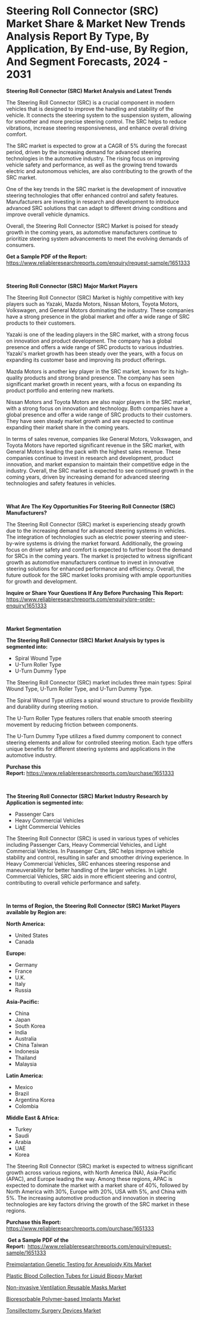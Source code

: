 <p><h1>Steering Roll Connector (SRC) Market Share & Market New Trends Analysis Report By Type, By Application, By End-use, By Region, And Segment Forecasts, 2024 - 2031</h1></p><p><strong>Steering Roll Connector (SRC) Market Analysis and Latest Trends</strong></p>
<p><p>The Steering Roll Connector (SRC) is a crucial component in modern vehicles that is designed to improve the handling and stability of the vehicle. It connects the steering system to the suspension system, allowing for smoother and more precise steering control. The SRC helps to reduce vibrations, increase steering responsiveness, and enhance overall driving comfort.</p><p>The SRC market is expected to grow at a CAGR of 5% during the forecast period, driven by the increasing demand for advanced steering technologies in the automotive industry. The rising focus on improving vehicle safety and performance, as well as the growing trend towards electric and autonomous vehicles, are also contributing to the growth of the SRC market.</p><p>One of the key trends in the SRC market is the development of innovative steering technologies that offer enhanced control and safety features. Manufacturers are investing in research and development to introduce advanced SRC solutions that can adapt to different driving conditions and improve overall vehicle dynamics.</p><p>Overall, the Steering Roll Connector (SRC) Market is poised for steady growth in the coming years, as automotive manufacturers continue to prioritize steering system advancements to meet the evolving demands of consumers.</p></p>
<p><strong>Get a Sample PDF of the Report:&nbsp;</strong> <a href="https://www.reliableresearchreports.com/enquiry/request-sample/1651333">https://www.reliableresearchreports.com/enquiry/request-sample/1651333</a></p>
<p>&nbsp;</p>
<p><strong>Steering Roll Connector (SRC) Major Market Players</strong></p>
<p><p>The Steering Roll Connector (SRC) Market is highly competitive with key players such as Yazaki, Mazda Motors, Nissan Motors, Toyota Motors, Volkswagen, and General Motors dominating the industry. These companies have a strong presence in the global market and offer a wide range of SRC products to their customers.</p><p>Yazaki is one of the leading players in the SRC market, with a strong focus on innovation and product development. The company has a global presence and offers a wide range of SRC products to various industries. Yazaki's market growth has been steady over the years, with a focus on expanding its customer base and improving its product offerings.</p><p>Mazda Motors is another key player in the SRC market, known for its high-quality products and strong brand presence. The company has seen significant market growth in recent years, with a focus on expanding its product portfolio and entering new markets.</p><p>Nissan Motors and Toyota Motors are also major players in the SRC market, with a strong focus on innovation and technology. Both companies have a global presence and offer a wide range of SRC products to their customers. They have seen steady market growth and are expected to continue expanding their market share in the coming years.</p><p>In terms of sales revenue, companies like General Motors, Volkswagen, and Toyota Motors have reported significant revenue in the SRC market, with General Motors leading the pack with the highest sales revenue. These companies continue to invest in research and development, product innovation, and market expansion to maintain their competitive edge in the industry. Overall, the SRC market is expected to see continued growth in the coming years, driven by increasing demand for advanced steering technologies and safety features in vehicles.</p></p>
<p>&nbsp;</p>
<p><strong>What Are The Key Opportunities For Steering Roll Connector (SRC) Manufacturers?</strong></p>
<p><p>The Steering Roll Connector (SRC) market is experiencing steady growth due to the increasing demand for advanced steering systems in vehicles. The integration of technologies such as electric power steering and steer-by-wire systems is driving the market forward. Additionally, the growing focus on driver safety and comfort is expected to further boost the demand for SRCs in the coming years. The market is projected to witness significant growth as automotive manufacturers continue to invest in innovative steering solutions for enhanced performance and efficiency. Overall, the future outlook for the SRC market looks promising with ample opportunities for growth and development.</p></p>
<p><strong>Inquire or Share Your Questions If Any Before Purchasing This Report:</strong> <a href="https://www.reliableresearchreports.com/enquiry/pre-order-enquiry/1651333">https://www.reliableresearchreports.com/enquiry/pre-order-enquiry/1651333</a></p>
<p>&nbsp;</p>
<p><strong>Market Segmentation</strong></p>
<p><strong>The Steering Roll Connector (SRC) Market Analysis by types is segmented into:</strong></p>
<p><ul><li>Spiral Wound Type</li><li>U-Turn Roller Type</li><li>U-Turn Dummy Type</li></ul></p>
<p><p>The Steering Roll Connector (SRC) market includes three main types: Spiral Wound Type, U-Turn Roller Type, and U-Turn Dummy Type. </p><p>The Spiral Wound Type utilizes a spiral wound structure to provide flexibility and durability during steering motion. </p><p>The U-Turn Roller Type features rollers that enable smooth steering movement by reducing friction between components. </p><p>The U-Turn Dummy Type utilizes a fixed dummy component to connect steering elements and allow for controlled steering motion. Each type offers unique benefits for different steering systems and applications in the automotive industry.</p></p>
<p><strong>Purchase this Report:&nbsp;</strong><a href="https://www.reliableresearchreports.com/purchase/1651333">https://www.reliableresearchreports.com/purchase/1651333</a></p>
<p>&nbsp;</p>
<p><strong>The Steering Roll Connector (SRC) Market Industry Research by Application is segmented into:</strong></p>
<p><ul><li>Passenger Cars</li><li>Heavy Commercial Vehicles</li><li>Light Commercial Vehicles</li></ul></p>
<p><p>The Steering Roll Connector (SRC) is used in various types of vehicles including Passenger Cars, Heavy Commercial Vehicles, and Light Commercial Vehicles. In Passenger Cars, SRC helps improve vehicle stability and control, resulting in safer and smoother driving experience. In Heavy Commercial Vehicles, SRC enhances steering response and maneuverability for better handling of the larger vehicles. In Light Commercial Vehicles, SRC aids in more efficient steering and control, contributing to overall vehicle performance and safety.</p></p>
<p>&nbsp;</p>
<p><strong>In terms of Region, the Steering Roll Connector (SRC) Market Players available by Region are:</strong></p>
<p>
    <p> <strong> North America: </strong>
        <ul>
            <li>United States</li>
            <li>Canada</li>
        </ul>
        </p> 
    <p> <strong> Europe: </strong>
        <ul>
            <li>Germany</li>
            <li>France</li>
            <li>U.K.</li>
            <li>Italy</li>
            <li>Russia</li>
        </ul>
        </p> 
    <p> <strong> Asia-Pacific: </strong>
        <ul>
            <li>China</li>
            <li>Japan</li>
            <li>South Korea</li>
            <li>India</li>
            <li>Australia</li>
            <li>China Taiwan</li>
            <li>Indonesia</li>
            <li>Thailand</li>
            <li>Malaysia</li>
        </ul>
        </p> 
    <p> <strong> Latin America: </strong>
        <ul>
            <li>Mexico</li>
            <li>Brazil</li>
            <li>Argentina Korea</li>
            <li>Colombia</li>
        </ul>
        </p> 
    <p> <strong> Middle East & Africa: </strong>
        <ul>
            <li>Turkey</li>
            <li>Saudi</li>
            <li>Arabia</li>
            <li>UAE</li>
            <li>Korea</li>
        </ul>
    </p>
    </p>
<p><p>The Steering Roll Connector (SRC) market is expected to witness significant growth across various regions, with North America (NA), Asia-Pacific (APAC), and Europe leading the way. Among these regions, APAC is expected to dominate the market with a market share of 40%, followed by North America with 30%, Europe with 20%, USA with 5%, and China with 5%. The increasing automotive production and innovation in steering technologies are key factors driving the growth of the SRC market in these regions.</p></p>
<p><strong>Purchase this Report: </strong><a href="https://www.reliableresearchreports.com/purchase/1651333">https://www.reliableresearchreports.com/purchase/1651333</a></p>
<p>&nbsp;<strong>Get a Sample PDF of the Report:&nbsp;&nbsp;</strong><a href="https://www.reliableresearchreports.com/enquiry/request-sample/1651333">https://www.reliableresearchreports.com/enquiry/request-sample/1651333</a></p>
<p><strong></strong></p>
<p><p><a href="https://medium.com/@randyweaver2003/preimplantation-genetic-testing-for-aneuploidy-kits-market-size-cagr-trends-2024-2030-8aa465eb2020">Preimplantation Genetic Testing for Aneuploidy Kits Market</a></p><p><a href="https://medium.com/@randyweaver2003/plastic-blood-collection-tubes-for-liquid-biopsy-market-size-reveals-the-best-marketing-channels-in-3c61298cd960">Plastic Blood Collection Tubes for Liquid Biopsy Market</a></p><p><a href="https://medium.com/@randyweaver2003/non-invasive-ventilation-reusable-masks-market-trends-forecast-and-competitive-analysis-to-2031-8f5d440722b7">Non-invasive Ventilation Reusable Masks Market</a></p><p><a href="https://medium.com/@randyweaver2003/bioresorbable-polymer-based-implants-market-size-market-outlook-and-market-forecast-2024-to-2031-104b1dcec4f2">Bioresorbable Polymer-based Implants Market</a></p><p><a href="https://medium.com/@randyweaver2003/tonsillectomy-surgery-devices-market-size-cagr-trends-2024-2030-ea359967fda4">Tonsillectomy Surgery Devices Market</a></p></p>